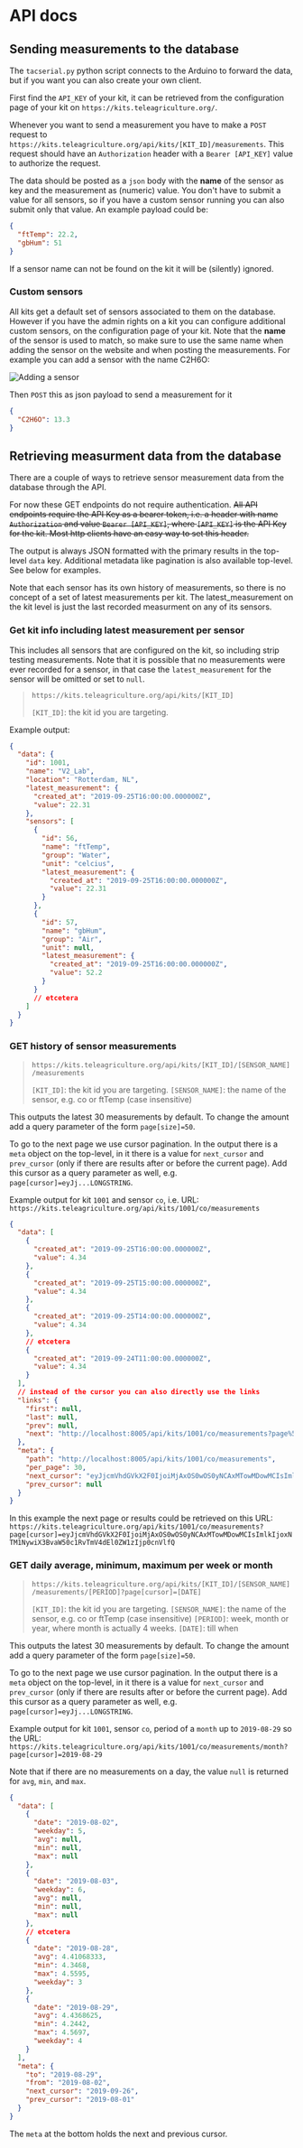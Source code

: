 # API docs

## Sending measurements to the database

The `tacserial.py` python script connects to the Arduino to forward the data, but if you want you can also create your own client.

First find the `API_KEY` of your kit, it can be retrieved from the configuration page of your kit on `https://kits.teleagriculture.org/`.

Whenever you want to send a measurement you have to make a `POST` request to `https://kits.teleagriculture.org/api/kits/[KIT_ID]/measurements`. This request should have an `Authorization` header with a `Bearer [API_KEY]` value to authorize the request.

The data should be posted as a `json` body with the **name** of the sensor as key and the measurement as (numeric) value. You don't have to submit a value for all sensors, so if you have a custom sensor running you can also submit only that value. An example payload could be:

```json
{
  "ftTemp": 22.2,
  "gbHum": 51
}
```

If a sensor name can not be found on the kit it will be (silently) ignored.

### Custom sensors

All kits get a default set of sensors associated to them on the database. However if you have the admin rights on a kit you can configure additional custom sensors, on the configuration page of your kit. Note that the **name** of the sensor is used to match, so make sure to use the same name when adding the sensor on the website and when posting the measurements.
For example you can add a sensor with the name C2H6O:

![Adding a sensor](doc/images/web_add_sensor.png)

Then `POST` this as json payload to send a measurement for it

```json
{
  "C2H6O": 13.3
}
```

## Retrieving measurment data from the database

There are a couple of ways to retrieve sensor measurement data from the database through the API.

For now these GET endpoints do not require authentication.
~~All API endpoints require the API Key as a bearer token, i.e. a header with name `Authorization` and value `Bearer [API_KEY]`, where `[API_KEY]` is the API Key for the kit. Most http clients have an easy way to set this header.~~

The output is always JSON formatted with the primary results in the top-level `data` key. Additional metadata like pagination is also available top-level. See below for examples.

Note that each sensor has its own history of measurements, so there is no concept of a set of latest measurements per kit. The latest_measurement on the kit level is just the last recorded measurment on any of its sensors.

### Get kit info including latest measurement per sensor

This includes all sensors that are configured on the kit, so including strip testing measurements. Note that it is possible that no measurements were ever recorded for a sensor, in that case the `latest_measurement` for the sensor will be omitted or set to `null`.

> `https://kits.teleagriculture.org/api/kits/[KIT_ID]`
>
> `[KIT_ID]`: the kit id you are targeting.

Example output:

```json
{
  "data": {
    "id": 1001,
    "name": "V2_Lab",
    "location": "Rotterdam, NL",
    "latest_measurement": {
      "created_at": "2019-09-25T16:00:00.000000Z",
      "value": 22.31
    },
    "sensors": [
      {
        "id": 56,
        "name": "ftTemp",
        "group": "Water",
        "unit": "celcius",
        "latest_measurement": {
          "created_at": "2019-09-25T16:00:00.000000Z",
          "value": 22.31
        }
      },
      {
        "id": 57,
        "name": "gbHum",
        "group": "Air",
        "unit": null,
        "latest_measurement": {
          "created_at": "2019-09-25T16:00:00.000000Z",
          "value": 52.2
        }
      }
      // etcetera
    ]
  }
}
```

### GET history of sensor measurements

> `https://kits.teleagriculture.org/api/kits/[KIT_ID]/[SENSOR_NAME]/measurements`
>
> `[KIT_ID]`: the kit id you are targeting.
> `[SENSOR_NAME]`: the name of the sensor, e.g. co or ftTemp (case insensitive)

This outputs the latest 30 measurements by default. To change the amount add a query parameter of the form `page[size]=50`.

To go to the next page we use cursor pagination. In the output there is a `meta` object on the top-level, in it there is a value for `next_cursor` and `prev_cursor` (only if there are results after or before the current page). Add this cursor as a query parameter as well, e.g. `page[cursor]=eyJj...LONGSTRING`.

Example output for kit `1001` and sensor `co`, i.e. URL: `https://kits.teleagriculture.org/api/kits/1001/co/measurements`

```json
{
  "data": [
    {
      "created_at": "2019-09-25T16:00:00.000000Z",
      "value": 4.34
    },
    {
      "created_at": "2019-09-25T15:00:00.000000Z",
      "value": 4.34
    },
    {
      "created_at": "2019-09-25T14:00:00.000000Z",
      "value": 4.34
    },
    // etcetera
    {
      "created_at": "2019-09-24T11:00:00.000000Z",
      "value": 4.34
    }
  ],
  // instead of the cursor you can also directly use the links
  "links": {
    "first": null,
    "last": null,
    "prev": null,
    "next": "http://localhost:8005/api/kits/1001/co/measurements?page%5Bcursor%5D=eyJjcmVhdGVkX2F0IjoiMjAxOS0wOS0yNCAxMTowMDowMCIsImlkIjoxNTM1NywiX3BvaW50c1RvTmV4dEl0ZW1zIjp0cnVlfQ"
  },
  "meta": {
    "path": "http://localhost:8005/api/kits/1001/co/measurements",
    "per_page": 30,
    "next_cursor": "eyJjcmVhdGVkX2F0IjoiMjAxOS0wOS0yNCAxMTowMDowMCIsImlkIjoxNTM1NywiX3BvaW50c1RvTmV4dEl0ZW1zIjp0cnVlfQ",
    "prev_cursor": null
  }
}
```

In this example the next page or results could be retrieved on this URL: `https://kits.teleagriculture.org/api/kits/1001/co/measurements?page[cursor]=eyJjcmVhdGVkX2F0IjoiMjAxOS0wOS0yNCAxMTowMDowMCIsImlkIjoxNTM1NywiX3BvaW50c1RvTmV4dEl0ZW1zIjp0cnVlfQ`

### GET daily average, minimum, maximum per week or month

> `https://kits.teleagriculture.org/api/kits/[KIT_ID]/[SENSOR_NAME]/measurements/[PERIOD]?page[cursor]=[DATE]`
>
> `[KIT_ID]`: the kit id you are targeting.
> `[SENSOR_NAME]`: the name of the sensor, e.g. co or ftTemp (case insensitive)
> `[PERIOD]`: week, month or year, where month is actually 4 weeks.
> `[DATE]`: till when

This outputs the latest 30 measurements by default. To change the amount add a query parameter of the form `page[size]=50`.

To go to the next page we use cursor pagination. In the output there is a `meta` object on the top-level, in it there is a value for `next_cursor` and `prev_cursor` (only if there are results after or before the current page). Add this cursor as a query parameter as well, e.g. `page[cursor]=eyJj...LONGSTRING`.

Example output for kit `1001`, sensor `co`, period of a `month` up to `2019-08-29` so the URL: `https://kits.teleagriculture.org/api/kits/1001/co/measurements/month?page[cursor]=2019-08-29`

Note that if there are no measurements on a day, the value `null` is returned for `avg`, `min`, and `max`.

```json
{
  "data": [
    {
      "date": "2019-08-02",
      "weekday": 5,
      "avg": null,
      "min": null,
      "max": null
    },
    {
      "date": "2019-08-03",
      "weekday": 6,
      "avg": null,
      "min": null,
      "max": null
    },
    // etcetera
    {
      "date": "2019-08-28",
      "avg": 4.41068333,
      "min": 4.3468,
      "max": 4.5595,
      "weekday": 3
    },
    {
      "date": "2019-08-29",
      "avg": 4.4368625,
      "min": 4.2442,
      "max": 4.5697,
      "weekday": 4
    }
  ],
  "meta": {
    "to": "2019-08-29",
    "from": "2019-08-02",
    "next_cursor": "2019-09-26",
    "prev_cursor": "2019-08-01"
  }
}
```

The `meta` at the bottom holds the next and previous cursor.
